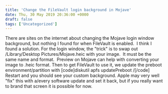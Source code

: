 ```yaml
---
title: 'Change the FileVault login background in Mojave'
date: Thu, 30 May 2019 20:36:00 +0000
draft: false
tags: ['Uncategorized']
---
```


There are sites on the internet about changing the Mojave login window background, but nothing I found for when FileVault is enabled.  I think I found a solution. For the login window, the "trick" is to swap out /Library/Desktop Pictures/Mojave.heic with your image.  It must be the same name and format.  Preview on Mojave can help with converting your image to .heic format. Then to get FileVault to use it, we update the preboot environment/partition with \[code\]diskutil apfs updatePreboot /\[/code\] Restart and you should see your custom background. Apple may very well "fix" this with a/every software update and set it back, but if you really want to brand that screen it is possible for now.